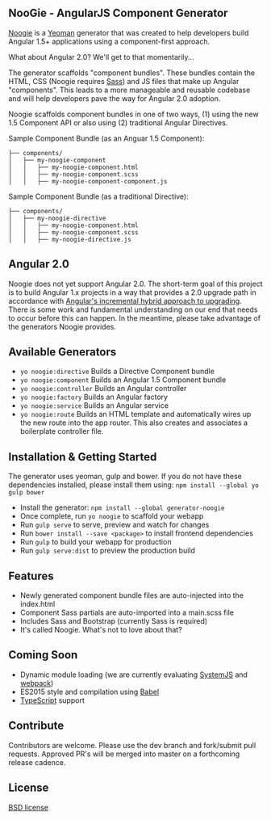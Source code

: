 ## NooGie - AngularJS Component Generator
[Noogie](http://noogie.io) is a [Yeoman](http://yeoman.io) generator that was created to help developers build Angular 1.5+ applications using a component-first approach.

What about Angular 2.0? We'll get to that momentarily...

The generator scaffolds "component bundles".  These bundles contain the HTML, CSS (Noogie requires [Sass](http://sass-lang.com/)) and JS files that make up Angular "components".  This leads to a more manageable and reusable codebase and will help developers pave the way for Angular 2.0 adoption.

Noogie scaffolds component bundles in one of two ways, (1) using the new 1.5 Component API or also using (2) traditional Angular Directives.

Sample Component Bundle (as an Anguar 1.5 Component):
```
├── components/
│   ├── my-noogie-component
│   │   ├── my-noogie-component.html
│   │   ├── my-noogie-component.scss
│   │   ├── my-noogie-component-component.js
```

Sample Component Bundle (as a traditional Directive):
```
├── components/
│   ├── my-noogie-directive
│   │   ├── my-noogie-component.html
│   │   ├── my-noogie-component.scss
│   │   ├── my-noogie-directive.js
```

## Angular 2.0

Noogie does not yet support Angular 2.0.  The short-term goal of this project is to build Angular 1.x projects in a way that provides a 2.0 upgrade path in accordance with [Angular's incremental hybrid approach to upgrading](https://angular.io/docs/ts/latest/guide/upgrade.html).  There is some work and fundamental understanding on our end that needs to occur before this can happen.  In the meantime, please take advantage of the generators Noogie provides.

## Available Generators
- `yo noogie:directive` Builds a Directive Component bundle
- `yo noogie:component` Builds an Angular 1.5 Component bundle
- `yo noogie:controller` Builds an Angular controller
- `yo noogie:factory` Builds an Angular factory 
- `yo noogie:service` Builds an Angular service
- `yo noogie:route` Builds an HTML template and automatically wires up the new route into the app router.  This also creates and associates a boilerplate controller file.

## Installation & Getting Started

The generator uses yeoman, gulp and bower.  If you do not have these dependencies installed, please install them using: `npm install --global yo gulp bower`

- Install the generator:  `npm install --global generator-noogie`
- Once complete, run  `yo noogie`  to scaffold your webapp
- Run  `gulp serve`  to serve, preview and watch for changes
- Run  `bower install --save <package>`  to install frontend dependencies
- Run  `gulp`  to build your webapp for production
- Run  `gulp serve:dist`  to preview the production build

## Features
- Newly generated component bundle files are auto-injected into the index.html
- Component Sass partials are auto-imported into a main.scss file
- Includes Sass and Bootstrap (currently Sass is required)
- It's called Noogie. What's not to love about that?

## Coming Soon
- Dynamic module loading (we are currently evaluating [SystemJS](https://github.com/systemjs/systemjs) and [webpack](https://webpack.github.io/))
- ES2015 style and compilation using [Babel](https://babeljs.io/)
- [TypeScript](https://www.typescriptlang.org/) support

## Contribute
Contributors are welcome. Please use the dev branch and fork/submit pull requests. Approved PR's will be merged into master on a forthcoming release cadence.

## License
[BSD license](http://opensource.org/licenses/bsd-license.php)
